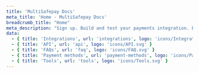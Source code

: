 ```yaml
---
title: 'MultiSafepay Docs'
meta_title: 'Home - MultiSafepay Docs'
breadcrumb_title: "Home"
meta_description: "Sign up. Build and test your payments integration. Explore our products and services. Use our API Reference, SDKs, and wrappers. Get support."
data:
  - { title: 'Integrations', url: 'integrations', logo: 'icons/Integrations.svg' }
  - { title: 'API', url: 'api', logo: 'icons/API.svg' }
  - { title: 'FAQs', url: 'faq', logo: 'icons/FAQ.svg' }
  - { title: 'Payment methods', url: 'payment-methods', logo: 'icons/Payment_methods.svg' }
  - { title: 'Tools', url: 'tools', logo: 'icons/Tools.svg' }
---
```

